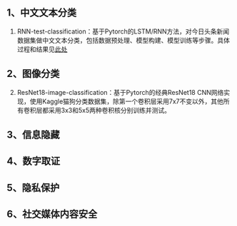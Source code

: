 
## 1、中文文本分类
1. RNN-test-classification：基于Pytorch的LSTM/RNN方法，对今日头条新闻数据集做中文文本分类，包括数据预处理、模型构建、模型训练等步骤。具体过程和结果见[此处](https://github.com/XuekaiChen/Information-content-security/tree/main/RNN-text-classification)

## 2、图像分类
2. ResNet18-image-classification：基于Pytorch的经典ResNet18 CNN网络实现，使用Kaggle猫狗分类数据集，除第一个卷积层采用7x7不变以外，其他所有卷积层都采用3x3和5x5两种卷积核分别训练并测试。

## 3、信息隐藏

## 4、数字取证

## 5、隐私保护

## 6、社交媒体内容安全
